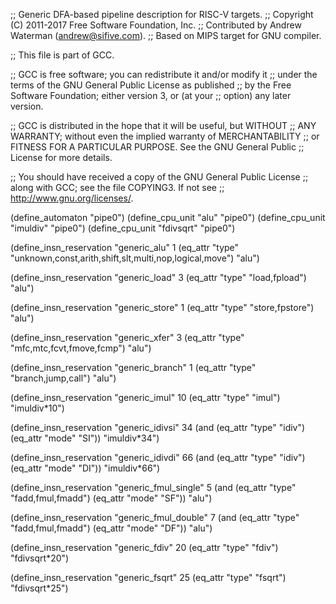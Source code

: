 ;; Generic DFA-based pipeline description for RISC-V targets.
;; Copyright (C) 2011-2017 Free Software Foundation, Inc.
;; Contributed by Andrew Waterman (andrew@sifive.com).
;; Based on MIPS target for GNU compiler.

;; This file is part of GCC.

;; GCC is free software; you can redistribute it and/or modify it
;; under the terms of the GNU General Public License as published
;; by the Free Software Foundation; either version 3, or (at your
;; option) any later version.

;; GCC is distributed in the hope that it will be useful, but WITHOUT
;; ANY WARRANTY; without even the implied warranty of MERCHANTABILITY
;; or FITNESS FOR A PARTICULAR PURPOSE.  See the GNU General Public
;; License for more details.

;; You should have received a copy of the GNU General Public License
;; along with GCC; see the file COPYING3.  If not see
;; <http://www.gnu.org/licenses/>.


(define_automaton "pipe0")
(define_cpu_unit "alu" "pipe0")
(define_cpu_unit "imuldiv" "pipe0")
(define_cpu_unit "fdivsqrt" "pipe0")

(define_insn_reservation "generic_alu" 1
  (eq_attr "type" "unknown,const,arith,shift,slt,multi,nop,logical,move")
  "alu")

(define_insn_reservation "generic_load" 3
  (eq_attr "type" "load,fpload")
  "alu")

(define_insn_reservation "generic_store" 1
  (eq_attr "type" "store,fpstore")
  "alu")

(define_insn_reservation "generic_xfer" 3
  (eq_attr "type" "mfc,mtc,fcvt,fmove,fcmp")
  "alu")

(define_insn_reservation "generic_branch" 1
  (eq_attr "type" "branch,jump,call")
  "alu")

(define_insn_reservation "generic_imul" 10
  (eq_attr "type" "imul")
  "imuldiv*10")

(define_insn_reservation "generic_idivsi" 34
  (and (eq_attr "type" "idiv")
       (eq_attr "mode" "SI"))
  "imuldiv*34")

(define_insn_reservation "generic_idivdi" 66
  (and (eq_attr "type" "idiv")
       (eq_attr "mode" "DI"))
  "imuldiv*66")

(define_insn_reservation "generic_fmul_single" 5
  (and (eq_attr "type" "fadd,fmul,fmadd")
       (eq_attr "mode" "SF"))
  "alu")

(define_insn_reservation "generic_fmul_double" 7
  (and (eq_attr "type" "fadd,fmul,fmadd")
       (eq_attr "mode" "DF"))
  "alu")

(define_insn_reservation "generic_fdiv" 20
  (eq_attr "type" "fdiv")
  "fdivsqrt*20")

(define_insn_reservation "generic_fsqrt" 25
  (eq_attr "type" "fsqrt")
  "fdivsqrt*25")
